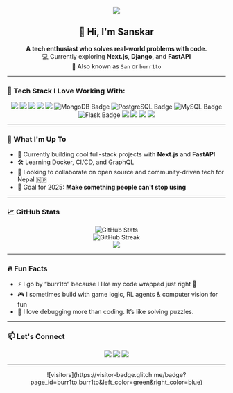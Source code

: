 <!-- Banner -->
<p align="center">
 <img src="https://capsule-render.vercel.app/api?type=waving&color=0:0F2027,100:2C5364&height=180&section=header&text=Hey%20there!🚀&fontSize=32&fontColor=ffffff" />
</p>

<!-- Introduction -->
<h2 align="center">👋 Hi, I'm Sanskar</h2>
<p align="center">
  <b>A tech enthusiast who solves real-world problems with code.</b><br/>
  💻 Currently exploring <b>Next.js</b>, <b>Django</b>, and <b>FastAPI</b><br/>
  🧠 Also known as <code>San</code> or <code>burr1to</code>
</p>

---

### 🧰 Tech Stack I Love Working With:

<p align="center">
  <img src="https://img.shields.io/badge/python-3670A0?style=for-the-badge&logo=python&logoColor=ffdd54"/>
  <img src="https://img.shields.io/badge/html5-E34F26.svg?style=for-the-badge&logo=html5&logoColor=white"/>
  <img src="https://img.shields.io/badge/javascript-323330.svg?style=for-the-badge&logo=javascript&logoColor=F7DF1E"/>
  <img src="https://img.shields.io/badge/react-20232a.svg?style=for-the-badge&logo=react&logoColor=61DAFB"/>
  <img src="https://img.shields.io/badge/next-black?style=for-the-badge&logo=next.js&logoColor=white"/>
 <img src="https://img.shields.io/badge/-MongoDB-4DB33D?style=for-the-badge&logo=mongodb&logoColor=white" alt="MongoDB Badge" />
<img src="https://img.shields.io/badge/-PostgreSQL-316192?style=for-the-badge&logo=postgresql&logoColor=white" alt="PostgreSQL Badge" />
<img src="https://img.shields.io/badge/-MySQL-4479A1?style=for-the-badge&logo=mysql&logoColor=white" alt="MySQL Badge" />
<img src="https://img.shields.io/badge/-Flask-000000?style=for-the-badge&logo=flask&logoColor=white" alt="Flask Badge" />
  <img src="https://img.shields.io/badge/node.js-6DA55F?style=for-the-badge&logo=node.js&logoColor=white"/>
  <img src="https://img.shields.io/badge/vite-646CFF.svg?style=for-the-badge&logo=vite&logoColor=white"/>
  <img src="https://img.shields.io/badge/React_Hook_Form-EC5990?style=for-the-badge&logo=reacthookform&logoColor=white"/>
  <img src="https://img.shields.io/badge/React_Router-CA4245?style=for-the-badge&logo=react-router&logoColor=white"/>
</p>

---

### 🌱 What I'm Up To

- 🔭 Currently building cool full-stack projects with **Next.js** and **FastAPI**
- 🛠 Learning Docker, CI/CD, and GraphQL
- 🤝 Looking to collaborate on open source and community-driven tech for Nepal 🇳🇵
- 🧠 Goal for 2025: **Make something people can't stop using**

---

### 📈 GitHub Stats

<p align="center">
  <img src="https://github-readme-stats.vercel.app/api?username=burr1to&theme=radical&show_icons=true&count_private=true&hide_border=true" alt="GitHub Stats"/>
  <br/>
  <img src="https://github-readme-streak-stats.herokuapp.com?user=burr1to&theme=radical&hide_border=true" alt="GitHub Streak"/>
  <br/>
  <img src="https://github-readme-stats.vercel.app/api/top-langs/?username=burr1to&layout=compact&theme=radical&hide_border=true"/>
</p>

---

### 🔥 Fun Facts

- ⚡ I go by “burr1to” because I like my code wrapped just right 🌯
- 🎮 I sometimes build with game logic, RL agents & computer vision for fun
- 🧠 I love debugging more than coding. It’s like solving puzzles.

---

### 📫 Let's Connect

<p align="center">
  <a href="https://www.linkedin.com/in/sanskar-singh-dangol-bb2095222/" target="_blank"><img src="https://img.shields.io/badge/LinkedIn-blue?style=for-the-badge&logo=linkedin&logoColor=white"/></a>
  <a href="mailto:singhsanskar240@gmail.com"><img src="https://img.shields.io/badge/email-EA4335?style=for-the-badge&logo=gmail&logoColor=white"/></a>
  <a href="https://github.com/burr1to"><img src="https://img.shields.io/badge/GitHub-000?style=for-the-badge&logo=github&logoColor=white"/></a>
</p>

---

<p align="center">
  ![visitors](https://visitor-badge.glitch.me/badge?page_id=burr1to.burr1to&left_color=green&right_color=blue)
</p>

<!-- Inspired by clean and minimal GitHub profiles -->
